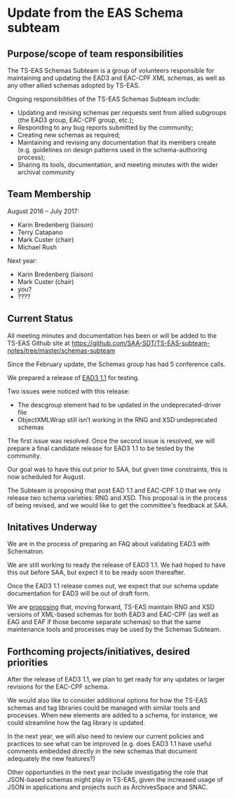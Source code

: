 # Update from the EAS Schema subteam

## Purpose/scope of team responsibilities

The TS-EAS Schemas Subteam is a group of volunteers responsible for maintaining and updating the EAD3 and EAC-CPF XML schemas, as well as any other allied schemas adopted by TS-EAS.

Ongoing responsibilities of the TS-EAS Schemas Subteam include:
- Updating and revising schemas per requests sent from allied subgroups (the EAD3 group, EAC-CPF group, etc.);
- Responding to any bug reports submitted by the community;
- Creating new schemas as required;
- Maintaining and revising any documentation that its members create (e.g. guidelines on design patterns used in the schema-authoring process);
- Sharing its tools, documentation, and meeting minutes with the wider archival community

## Team Membership

August 2016 – July 2017:
- Karin Bredenberg (liaison)
- Terry Catapano
- Mark Custer (chair)
- Michael Rush

Next year:
- Karin Bredenberg (liaison)
- Mark Custer (chair)
- you?
- ????

## Current Status

All meeting minutes and documentation has been or will be added to the TS-EAS Github site at <https://github.com/SAA-SDT/TS-EAS-subteam-notes/tree/master/schemas-subteam>

Since the February update, the Schemas group has had 5 conference calls.

We prepared a release of [EAD3 1.1](https://github.com/SAA-SDT/EAD3/releases/tag/v1.1.0-beta) for testing.

Two issues were noticed with this release:
* The descgroup element had to be updated in the undeprecated-driver file
* ObjectXMLWrap still isn’t working in the RNG and XSD undeprecated schemas

The first issue was resolved.  Once the second issue is resolved, we will prepare a final candidate release for EAD3 1.1 to be tested by the community.

Our goal was to have this out prior to SAA, but given time constraints, this is now scheduled for August.

The Subteam is proposing that post EAD 1.1 and EAC-CPF 1.0 that we only release two schema varieties:  RNG and XSD.  This proposal is in the process of being revised, and we would like to get the committee's feedback at SAA.

## Initatives Underway

We are in the process of preparing an FAQ about validating EAD3 with Schematron.

We are still working to ready the release of EAD3 1.1. We had hoped to have this out before SAA, but expect it to be ready soon thereafter.

Once the EAD3 1.1 release comes out, we expect that our schema update documentation for EAD3 will be out of draft form.

We are [proposing](https://docs.google.com/document/d/1eNvdOet-Q6-u_K1K8kBd4qPqXRJNn54r054e4b72uO8/edit?usp=sharing "Draft Proposal on Google Drive") that, moving forward, TS-EAS maintain RNG and XSD versions of XML-based schemas for both EAD3 and EAC-CPF (as well as EAG and EAF if those become separate schemas) so that the same maintenance tools and processes may be used by the Schemas Subteam. 

## Forthcoming projects/initiatives, desired priorities

After the release of EAD3 1.1, we plan to get ready for any updates or larger revisions for the EAC-CPF schema.

We would also like to consider additional options for how the TS-EAS schemas and tag libraries could be managed with similar tools and processes. When new elements are added to a schema, for instance, we could streamline how the tag library is updated.

In the next year, we will also need to review our current policies and practices to see what can be improved (e.g. does EAD3 1.1 have useful comments embedded directly in the new schemas that document adequately the new features?)

Other opportunities in the next year include investigating the role that JSON-based schemas might play in TS-EAS, given the increased usage of JSON in applications and projects such as ArchivesSpace and SNAC.


